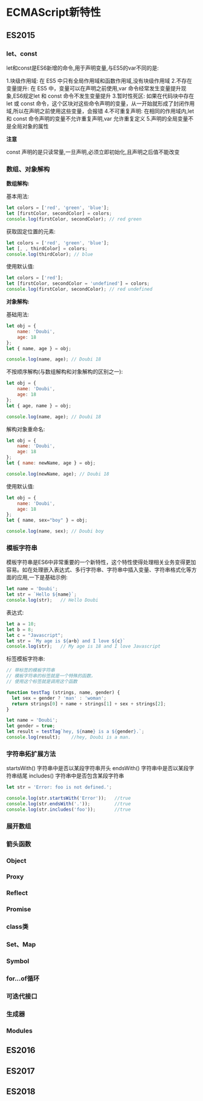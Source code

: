 # ECMAScript新特性

## ES2015

### let、const

let和const是ES6新增的命令,用于声明变量,与ES5的var不同的是:

1.块级作用域: 在 ES5 中只有全局作用域和函数作用域,没有块级作用域
2.不存在变量提升: 在 ES5 中，变量可以在声明之前使用,var 命令经常发生变量提升现象,ES6规定let 和 const 命令不发生变量提升
3.暂时性死区: 如果在代码块中存在 let 或 const 命令，这个区块对这些命令声明的变量，从一开始就形成了封闭作用域,所以在声明之前使用这些变量，会报错
4.不可重复声明: 在相同的作用域内,let 和 const 命令声明的变量不允许重复声明,var 允许重复定义
5.声明的全局变量不是全局对象的属性

**注意**

const 声明的是只读常量,一旦声明,必须立即初始化,且声明之后值不能改变

### 数组、对象解构

**数组解构:**

基本用法:

```javascript
let colors = ['red', 'green', 'blue'];
let [firstColor, secondColor] = colors;
console.log(firstColor, secondColor); // red green
```
获取固定位置的元素:

```javascript
let colors = ['red', 'green', 'blue'];
let [, , thirdColor] = colors;
console.log(thirdColor); // blue
```
使用默认值:

```javascript
let colors = ['red'];
let [firstColor, secondColor = 'undefined'] = colors;
console.log(firstColor, secondColor); // red undefined
```
**对象解构:**

基础用法:

```javascript
let obj = {
	name: 'Doubi',
	age: 18
};
let { name, age } = obj;

console.log(name, age); // Doubi 18
```
不按顺序解构(与数组解构和对象解构的区别之一):

```javascript
let obj = {
	name: 'Doubi',
	age: 18
};
let { age, name } = obj;

console.log(name, age); // Doubi 18
```
解构对象重命名:
```javascript
let obj = {
	name: 'Doubi',
	age: 18
};
let { name: newName, age } = obj;

console.log(newName, age); // Doubi 18
```
使用默认值:

```javascript
let obj = {
	name: 'Doubi',
	age: 18
};
let { name, sex="boy" } = obj;

console.log(name, sex); // Doubi boy
```

### 模板字符串

模板字符串是ES6中非常重要的一个新特性，这个特性使得处理相关业务变得更加容易。如在处理嵌入表达式、多行字符串、字符串中插入变量、字符串格式化等方面的应用,一下是基础示例:

```javascript
let name = 'Doubi';
let str = `Hello ${name}`;
console.log(str);	// Hello Doubi
```
表达式:

```javascript
let a = 10;
let b = 8;
let c = "Javascript";
let str = `My age is ${a+b} and I love ${c}`
console.log(str);	// My age is 18 and I love Javascript
```
标签模板字符串:

```javascript
// 带标签的模板字符串
// 模板字符串的标签就是一个特殊的函数，
// 使用这个标签就是调用这个函数

function testTag (strings, name, gender) {
  let sex = gender ? 'man' : 'woman';
  return strings[0] + name + strings[1] + sex + strings[2];
}

let name = 'Doubi';
let gender = true;
let result = testTag`hey, ${name} is a ${gender}.`;
console.log(result);	//hey, Doubi is a man.
```

### 字符串拓扩展方法

startsWith() 字符串中是否以某段字符串开头
endsWith() 字符串中是否以某段字符串结尾
includes() 字符串中是否包含某段字符串

```javascript
let str = 'Error: foo is not defined.';

console.log(str.startsWith('Error'));	//true
console.log(str.endsWith('.'));			//true
console.log(str.includes('foo'));		//true
````

### 展开数组

### 箭头函数

### Object

### Proxy

### Reflect

### Promise

### class类

### Set、Map

### Symbol

### for...of循环

### 可迭代接口

### 生成器

### Modules

## ES2016

## ES2017

## ES2018
